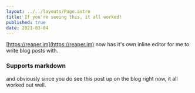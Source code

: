 ```yaml
---
layout: ../../layouts/Page.astro
title: If you're seeing this, it all worked!
published: true
date: 2021-03-04
---
```


[https://reaper.im](https://reaper.im) now has it's own inline editor for me to write blog posts with.

### Supports markdown

and obviously since you do see this post up on the blog right now, it all worked out well.
